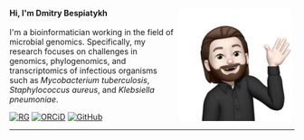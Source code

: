 <div>
        <p>
        <img align="right" src=./img/IMG_2744.PNG width=200px style="float:right; padding-right: 5px; padding-left: 5px; padding-top: 0px;">
        </p>
        <p align="left">
        <span style='font-weight:bold'>Hi, I'm Dmitry Bespiatykh</span><br>
        <br>
        I'm a bioinformatician working in the field of microbial genomics. Specifically, my research focuses on challenges in genomics, phylogenomics, and transcriptomics of infectious organisms such as <em>Mycobacterium tuberculosis</em>, <em>Staphylococcus aureus</em>, and <em>Klebsiella pneumoniae</em>.
        </p>
        <a href='https://www.researchgate.net/profile/Dmitry-Bespiatykh'><img src='https://img.shields.io/badge/Dmitry_Bespiatykh-00CCBB?logo=researchgate&amp;style=flat-square&amp;labelColor=white&amp;logoWidth=20&amp;logoColor=00CCBB' alt='RG'></a>
        <a href='https://orcid.org/0000-0003-0867-5988'><img src='https://img.shields.io/badge/0000_0003_0867_5988-A6CE39?logo=orcid&amp;style=flat-square&amp;labelColor=white&amp;logoWidth=20' alt='ORCiD'></a>
        <a href='https://github.com/dbespiatykh'><img src='https://img.shields.io/badge/dbespiatykh-181717?logo=github&amp;style=flat-square&amp;labelColor=white&amp;logoWidth=20&amp;logoColor=181717' alt='GitHub'></a>
        <div style="clear:both"></div>
</div>
<hr />

<!--
**dbespiatykh/dbespiatykh** is a ✨ _special_ ✨ repository because its `README.md` (this file) appears on your GitHub profile.

Here are some ideas to get you started:

- 🔭 I’m currently working on ...
- 🌱 I’m currently learning ...
- 👯 I’m looking to collaborate on ...
- 🤔 I’m looking for help with ...
- 💬 Ask me about ...
- 📫 How to reach me: ...
- 😄 Pronouns: ...
- ⚡ Fun fact: ...
-->
